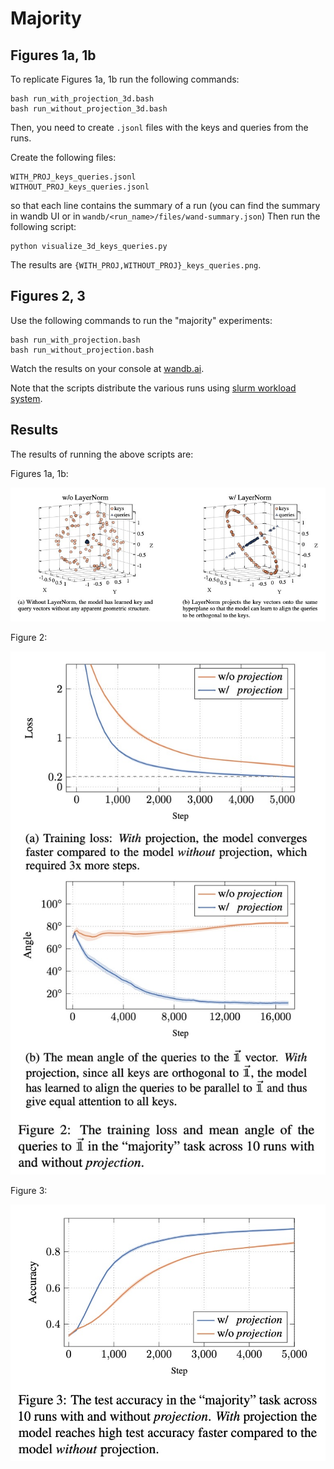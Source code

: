# Majority

## Figures 1a, 1b
To replicate Figures 1a, 1b run the following commands:
```
bash run_with_projection_3d.bash
bash run_without_projection_3d.bash
```
Then, you need to create `.jsonl` files with the keys and queries from the runs.

Create the following files:
 ```
WITH_PROJ_keys_queries.jsonl
WITHOUT_PROJ_keys_queries.jsonl
```
so that each line contains the summary of a run (you can find the summary in wandb UI or in `wandb/<run_name>/files/wand-summary.json`)
Then run the following script:
```
python visualize_3d_keys_queries.py
```
The results are `{WITH_PROJ,WITHOUT_PROJ}_keys_queries.png`.

## Figures 2, 3
Use the following commands to run the "majority" experiments:
```
bash run_with_projection.bash
bash run_without_projection.bash
```
Watch the results on your console at [wandb.ai](wandb.ai).

Note that the scripts distribute the various runs using [slurm workload system](https://slurm.schedmd.com/documentation.html).

## Results

The results of running the above scripts are:

Figures 1a, 1b:

![alt text](images/figure1ab.png "Figures 1a 1b from the paper")

Figure 2:

![alt text](images/figure2.png "Figure 2 from the paper")

Figure 3:

![alt text](images/figure3.png "Figure 3 from the paper")